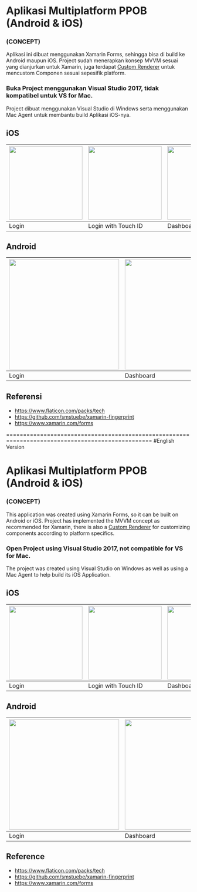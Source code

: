 # Aplikasi Multiplatform PPOB (Android & iOS)
### (CONCEPT)

Aplikasi ini dibuat menggunakan Xamarin Forms, sehingga bisa di build ke Android maupun iOS.
Project sudah menerapkan konsep MVVM sesuai yang dianjurkan untuk Xamarin, juga terdapat [Custom Renderer](https://docs.microsoft.com/en-us/xamarin/xamarin-forms/app-fundamentals/custom-renderer/) untuk mencustom Componen sesuai sepesifik platform.

### Buka Project menggunakan Visual Studio 2017, tidak kompatibel untuk VS for Mac.
Project dibuat menggunakan Visual Studio di Windows serta menggunakan Mac Agent untuk membantu build Aplikasi iOS-nya.


## iOS
<img src="https://github.com/agusibrahim/Aplikasi-PPOB-Xamarin/blob/master/media/IMG_0477.PNG" width="200"> | <img src="https://github.com/agusibrahim/Aplikasi-PPOB-Xamarin/blob/master/media/IMG_0478.PNG" width="200"> | <img src="https://github.com/agusibrahim/Aplikasi-PPOB-Xamarin/blob/master/media/IMG_0479.PNG" width="200">
------------ | ------------- | -------------
Login | Login with Touch ID | Dashboard

## Android
<img src="https://github.com/agusibrahim/Aplikasi-PPOB-Xamarin/blob/master/media/Screenshot_1523449722.png" width="300"> | <img src="https://github.com/agusibrahim/Aplikasi-PPOB-Xamarin/blob/master/media/Screenshot_1523449785.png" width="300">
------------ | -------------
Login | Dashboard

## Referensi
* https://www.flaticon.com/packs/tech
* https://github.com/smstuebe/xamarin-fingerprint
* https://www.xamarin.com/forms

=================================================================================================
#English Version
# Aplikasi Multiplatform PPOB (Android & iOS)
### (CONCEPT)

This application was created using Xamarin Forms, so it can be built on Android or iOS. Project has implemented the MVVM concept as recommended for Xamarin, there is also a [Custom Renderer](https://docs.microsoft.com/en-us/xamarin/xamarin-forms/app-fundamentals/custom-renderer/) for customizing components according to platform specifics.
### Open Project using Visual Studio 2017, not compatible for VS for Mac.
The project was created using Visual Studio on Windows as well as using a Mac Agent to help build its iOS Application.

## iOS
<img src="https://github.com/agusibrahim/Aplikasi-PPOB-Xamarin/blob/master/media/IMG_0477.PNG" width="200"> | <img src="https://github.com/agusibrahim/Aplikasi-PPOB-Xamarin/blob/master/media/IMG_0478.PNG" width="200"> | <img src="https://github.com/agusibrahim/Aplikasi-PPOB-Xamarin/blob/master/media/IMG_0479.PNG" width="200">
------------ | ------------- | -------------
Login | Login with Touch ID | Dashboard

## Android
<img src="https://github.com/agusibrahim/Aplikasi-PPOB-Xamarin/blob/master/media/Screenshot_1523449722.png" width="300"> | <img src="https://github.com/agusibrahim/Aplikasi-PPOB-Xamarin/blob/master/media/Screenshot_1523449785.png" width="300">
------------ | -------------
Login | Dashboard

## Reference
* https://www.flaticon.com/packs/tech
* https://github.com/smstuebe/xamarin-fingerprint
* https://www.xamarin.com/forms